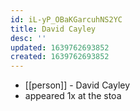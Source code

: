 ```yaml
---
id: iL-yP_OBaKGarcuhNS2YC
title: David Cayley
desc: ''
updated: 1639762693852
created: 1639762693852
---
```



- [[person]] - David Cayley
- appeared 1x at the stoa
